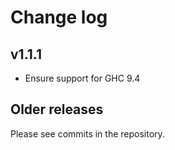# Change log

## v1.1.1

* Ensure support for GHC 9.4

## Older releases

Please see commits in the repository.
